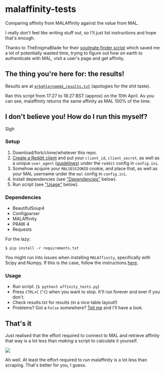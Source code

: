 # malaffinity-tests
Comparing affinity from MALAffinity against the value from MAL.

I really don't feel like writing stuff out, so I'll just list instructions 
and hope that's enough.

Thanks to TheEnigmaBlade for their 
[soulmate finder script](https://gist.github.com/TheEnigmaBlade/24205c62280b056fde3d)
which saved me a lot of potentially wasted time, trying to figure out how on earth to
authenticate with MAL, visit a user's page and get affinity.


## The thing you're here for: the results!
Results are at [`erkghlerngm44_results.txt`](erkghlerngm44_results.txt) 
(apologies for the shit taste).

Ran this script from 17:27 to 18:27 BST (approx) on the 10th April. As you can see,
malaffinity returns the same affinity as MAL 100% of the time.


## I don't believe you! How do I run this myself?
Sigh

### Setup
1. Download/fork/clone/whatever this repo.
2. [Create a Reddit client](https://www.reddit.com/prefs/apps) and put your
   `client_id`, `client_secret`, as well as a unique `user_agent`
   ([guidelines](https://github.com/reddit/reddit/wiki/API)) under the
   `reddit` config in `config.ini`.
3. Somehow acquire your `MALSESSIONID` cookie, and place that, as well as your
   MAL username under the `mal` config in `config.ini`.
4. Install dependencies (see ["Dependencies"](#dependencies) below).
5. Run script (see ["Usage"](#usage) below).

### Dependencies
* BeautifulSoup4
* Configparser
* MALAffinity
* PRAW 4
* Requests

For the lazy:

    $ pip install -r requirements.txt
    
You might run into issues when installing `MALAffinity`, specifically with
Scipy and Numpy. If this is the case, follow the instructions 
[here](https://github.com/erkghlerngm44/malaffinity#dependencies).

### Usage
* Run script. (`$ python3 affinity_tests.py`)
* Press `CTRL+C` (`^C`) when you want to stop. It'll run forever and ever if you don't.
* Check results.txt for results (in a nice table layout!)
* Problems? Got a `False` somewhere? 
  [Tell me](https://www.reddit.com/message/compose/?to=erkghlerngm44) and I'll have a look.
  

## That's it

Just realised that the effort required to connect to MAL and retrieve affinity that way
is a lot less than *making* a script to calculate it yourself.

![](https://i.imgur.com/7BwL6Fa.jpg)

Ah well. At least the effort required to *run* malaffinity is a lot less than scraping.
That's better for you, I guess.